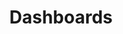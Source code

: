 ---
title: Dashboards
description: NEEDS TO BE CHANGED
further_reading:
- link: "/product_analytics/"
  tag: "Documentation"
  text: "Product Analytics"
---